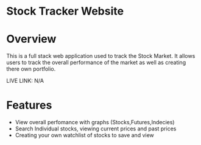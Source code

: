 # Stock Tracker Website


# Overview 

This is a full stack web application used to track the Stock Market. It allows users to track the overall performance of the market as well as creating there own portfolio.

LIVE LINK: N/A

# Features

* View overall perfomance with graphs (Stocks,Futures,Indecies)
* Search Individual stocks, viewing current prices and past prices
* Creating your own watchlist of stocks to save and view
